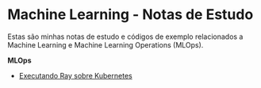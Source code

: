# Machine Learning - Notas de Estudo

Estas são minhas notas de estudo e códigos de exemplo relacionados a Machine Learning e Machine Learning Operations (MLOps).

**MLOps**

* [Executando Ray sobre Kubernetes](ray-on-k8s/README.md)
